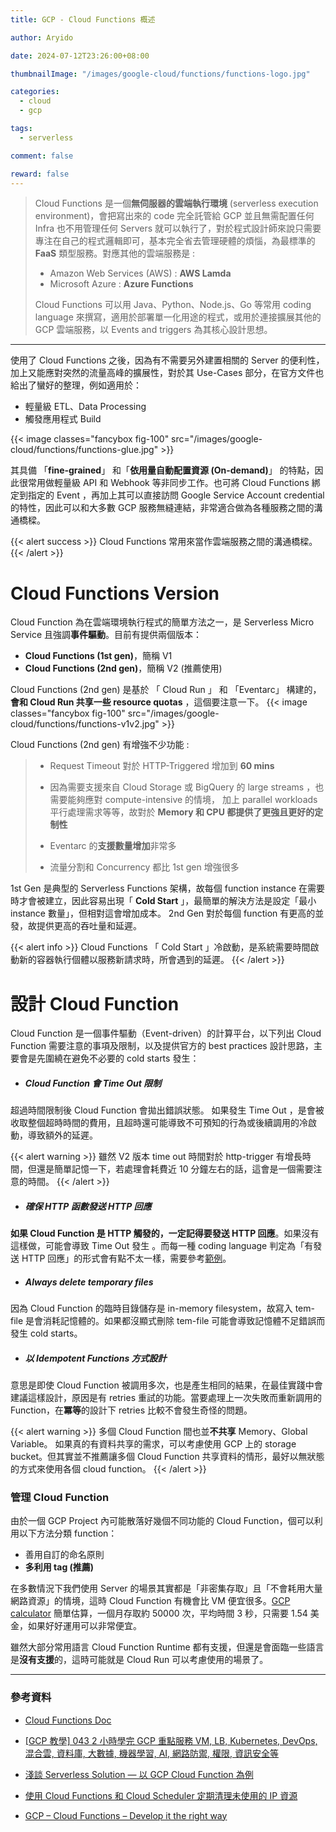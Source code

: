 ```yaml
---
title: GCP - Cloud Functions 概述

author: Aryido

date: 2024-07-12T23:26:00+08:00

thumbnailImage: "/images/google-cloud/functions/functions-logo.jpg"

categories:
  - cloud
  - gcp

tags:
  - serverless

comment: false

reward: false
---
```


<!--BODY-->

> Cloud Functions 是一個**無伺服器的雲端執行環境** (serverless execution environment)，會把寫出來的 code 完全託管給 GCP 並且無需配置任何 Infra 也不用管理任何 Servers 就可以執行了，對於程式設計師來說只需要專注在自己的程式邏輯即可，基本完全省去管理硬體的煩惱，為最標準的 **FaaS** 類型服務。對應其他的雲端服務是 :
>
> - Amazon Web Services (AWS) : **AWS Lamda**
> - Microsoft Azure : **Azure Functions**
>
> Cloud Functions 可以用 Java、Python、Node.js、Go 等常用 coding language 來撰寫，適用於部署單一化用途的程式，或用於連接擴展其他的 GCP 雲端服務，以 Events and triggers 為其核心設計思想。

<!--more-->

---

使用了 Cloud Functions 之後，因為有不需要另外建置相關的 Server 的便利性，加上又能應對突然的流量高峰的擴展性，對於其 Use-Cases 部分，在官方文件也給出了蠻好的整理，例如適用於：

- 輕量級 ETL、Data Processing
- 觸發應用程式 Build

{{< image classes="fancybox fig-100" src="/images/google-cloud/functions/functions-glue.jpg" >}}

其具備 「**fine-grained**」 和「**依用量自動配置資源 (On-demand)**」
的特點，因此很常用做輕量級 API 和 Webhook 等非同步工作。也可將 Cloud Functions 綁定到指定的 Event ，再加上其可以直接訪問 Google Service Account credential 的特性，因此可以和大多數 GCP 服務無縫連結，非常適合做為各種服務之間的溝通橋樑。

{{< alert success >}}
Cloud Functions 常用來當作雲端服務之間的溝通橋樑。
{{< /alert >}}

# Cloud Functions Version

Cloud Function 為在雲端環境執行程式的簡單方法之一，是 Serverless Micro Service 且強調**事件驅動**。目前有提供兩個版本：

- **Cloud Functions (1st gen)**，簡稱 V1
- **Cloud Functions (2nd gen)**，簡稱 V2 (推薦使用)

Cloud Functions (2nd gen) 是基於 「 Cloud Run 」 和 「Eventarc」 構建的，**會和 Cloud Run 共享一些 resource quotas** ，這個要注意一下。
{{< image classes="fancybox fig-100" src="/images/google-cloud/functions/functions-v1v2.jpg" >}}

Cloud Functions (2nd gen) 有增強不少功能 :

> - Request Timeout 對於 HTTP-Triggered 增加到 **60 mins**
> 
> - 因為需要支援來自 Cloud Storage 或 BigQuery 的 large streams ，也需要能夠應對 compute-intensive 的情境， 加上 parallel workloads 平行處理需求等等，故對於 **Memory 和 CPU 都提供了更強且更好的定制性**
> 
> - Eventarc 的**支援數量增加**非常多
> 
> - 流量分割和 Concurrency 都比 1st gen 增強很多

1st Gen 是典型的 Serverless Functions 架構，故每個 function instance 在需要時才會被建立，因此容易出現「 **Cold Start** 」，最簡單的解決方法是設定「最小 instance 數量」，但相對這會增加成本。
2nd Gen 對於每個 function 有更高的並發，故提供更高的吞吐量和延遲。

{{< alert info >}}
Cloud Functions 「 Cold Start 」冷啟動，是系統需要時間啟動新的容器執行個體以服務新請求時，所會遇到的延遲。
{{< /alert >}}

# 設計 Cloud Function

Cloud Function 是一個事件驅動（Event-driven）的計算平台，以下列出 Cloud Function 需要注意的事項及限制，以及提供官方的 best practices 設計思路，主要會是先圍繞在避免不必要的 cold starts 發生：

- ##### Cloud Function 會 Time Out 限制

超過時間限制後 Cloud Function 會拋出錯誤狀態。
如果發生 Time Out ，是會被收取整個超時時間的費用，且超時還可能導致不可預知的行為或後續調用的冷啟動，導致額外的延遲。

{{< alert warning >}}
雖然 V2 版本 time out 時間對於 http-trigger 有增長時間，但還是簡單記憶一下，若處理會耗費近 10 分鐘左右的話，這會是一個需要注意的時間。
{{< /alert >}}

- ##### 確保 HTTP 函數發送 HTTP 回應

**如果 Cloud Function 是 HTTP 觸發的，一定記得要發送 HTTP 回應**。如果沒有這樣做，可能會導致 Time Out 發生 。而每一種 coding language 判定為「有發送 HTTP 回應」的形式會有點不太一樣，需要參考[範例](https://cloud.google.com/functions/docs/bestpractices/tips#ensure_http_functions_send_an_http_response)。

- ##### Always delete temporary files

因為 Cloud Function 的臨時目錄儲存是 in-memory filesystem，故寫入 tem-file 是會消耗記憶體的。如果都沒顯式刪除 tem-file 可能會導致記憶體不足錯誤而發生 cold starts。

- ##### 以 Idempotent Functions 方式設計

意思是即使 Cloud Function 被調用多次，也是產生相同的結果，在最佳實踐中會建議這樣設計，原因是有 retries 重試的功能。當要處理上一次失敗而重新調用的 Function，在**冪等**的設計下 retries 比較不會發生奇怪的問題。

{{< alert warning >}}
多個 Cloud Function 間也並**不共享** Memory、Global Variable。
如果真的有資料共享的需求，可以考慮使用 GCP 上的 storage bucket。但其實並不推薦讓多個 Cloud Function 共享資料的情形，最好以無狀態的方式來使用各個 cloud function。
{{< /alert >}}

### 管理 Cloud Function

由於一個 GCP Project 內可能散落好幾個不同功能的 Cloud Function，個可以利用以下方法分類 function：

- 善用自訂的命名原則
- **多利用 tag (推薦)**


在多數情況下我們使用 Server 的場景其實都是「非密集存取」且「不會耗用大量網路資源」的情境，這時 Cloud Function 有機會比 VM 便宜很多。[GCP calculator](https://cloud.google.com/products/calculator?hl=en) 簡單估算，一個月存取約 50000 次，平均時間 3 秒，只需要 1.54 美金，如果好好運用可以非常便宜。


雖然大部分常用語言 Cloud Function Runtime 都有支援，但還是會面臨一些語言是**沒有支援**的，這時可能就是 Cloud Run 可以考慮使用的場景了。

---

### 參考資料

- [Cloud Functions Doc](https://cloud.google.com/functions/docs/console-quickstart)

- [[GCP 教學] 043 2 小時學完 GCP 重點服務 VM, LB, Kubernetes, DevOps, 混合雲, 資料庫, 大數據, 機器學習, AI, 網路防禦, 權限, 資訊安全等](https://www.youtube.com/watch?v=hQE14DX4LHQ&t=134s)

- [淺談 Serverless Solution — 以 GCP Cloud Function 為例](https://medium.com/%E5%AE%85%E7%94%B7%E9%9B%9C%E5%AD%B8%E7%AD%86%E8%A8%98/%E6%B7%BA%E8%AB%87serverless-solution-%E4%BB%A5gcp-cloud-function%E7%82%BA%E4%BE%8B-6374bf74df98)

- [使用 Cloud Functions 和 Cloud Scheduler 定期清理未使用的 IP 資源](https://vocus.cc/article/65757016fd897800011f2853)

- [GCP – Cloud Functions – Develop it the right way](https://medium.com/google-cloud/gcp-cloud-functions-develop-it-the-right-way-82e633b07756)
